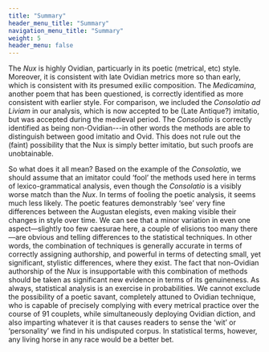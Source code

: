 ```yaml
---
title: "Summary"
header_menu_title: "Summary"
navigation_menu_title: "Summary"
weight: 5
header_menu: false
---
```


The *Nux* is highly Ovidian, particuarly in its poetic (metrical, etc) style. Moreover, it is consistent with late Ovidian metrics more so than early, which is consistent with its presumed exilic composition. The *Medicamina*, another poem that has been questioned, is correctly identified as more consistent with earlier style. For comparison, we included the *Consolatio ad Liviam* in our analysis, which is now accepted to be (Late Antique?) imitatio, but was accepted during the medieval period. The *Consolatio* is correctly identified as being non-Ovidian---in other words the methods are able to distinguish between good imitatio and Ovid. This does not rule out the (faint) possibility that the Nux is simply better imitatio, but such proofs are unobtainable.

So what does it all mean? Based on the example of the *Consolatio*, we should assume that an imitator could ‘fool’ the methods used here in terms of lexico-grammatical analysis, even though the *Consolatio* is a visibly worse match than the *Nux*. In terms of fooling the poetic analysis, it seems much less likely. The poetic features demonstrably ‘see’ very fine differences between the Augustan elegists, even making visible their changes in style over time. We can see that a minor variation in even one aspect—slightly too few caesurae here, a couple of elisions too many there—are obvious and telling differences to the statistical techniques. In other words, the combination of techniques is generally accurate in terms of correctly assigning authorship, and powerful in terms of detecting small, yet significant, stylistic differences, where they exist. The fact that non-Ovidian authorship of the *Nux* is insupportable with this combination of methods should be taken as significant new evidence in terms of its genuineness. As always, statistical analysis is an exercise in probabilities. We cannot exclude the possibility of a poetic savant, completely attuned to Ovidian technique, who is capable of precisely complying with every metrical practice over the course of 91 couplets, while simultaneously deploying Ovidian diction, and also imparting whatever it is that causes readers to sense the ‘wit’ or ‘personality’ we find in his undisputed corpus. In statistical terms, however, any living horse in any race would be a better bet.

